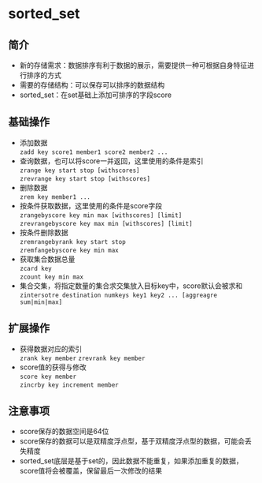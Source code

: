 # sorted_set

## 简介
- 新的存储需求：数据排序有利于数据的展示，需要提供一种可根据自身特征进行排序的方式
- 需要的存储结构：可以保存可以排序的数据结构
- sorted_set：在set基础上添加可排序的字段score

## 基础操作
- 添加数据  
  `zadd key score1 member1 score2 member2 ...`  
- 查询数据，也可以将score一并返回，这里使用的条件是索引  
  `zrange key start stop [withscores]`  
  `zrevrange key start stop [withscores]`  
- 删除数据  
  `zrem key member1 ...`
- 按条件获取数据，这里使用的条件是score字段  
  `zrangebyscore key min max [withscores] [limit]`  
  `zrevrangebyscore key max min [withscores] [limit]`  
- 按条件删除数据  
  `zremrangebyrank key start stop`  
  `zremfangebyscore key min max`  
- 获取集合数据总量  
  `zcard key`  
  `zcount key min max`  
- 集合交集，将指定数量的集合求交集放入目标key中，score默认会被求和  
  `zintersotre destination numkeys key1 key2 ... [aggreagre sum|min|max]`

## 扩展操作
- 获得数据对应的索引  
  `zrank key member`
  `zrevrank key member`
- score值的获得与修改  
  `score key member`  
  `zincrby key increment member`  

## 注意事项
- score保存的数据空间是64位
- score保存的数据可以是双精度浮点型，基于双精度浮点型的数据，可能会丢失精度
- sorted_set底层是基于set的，因此数据不能重复，如果添加重复的数据，score值将会被覆盖，保留最后一次修改的结果


